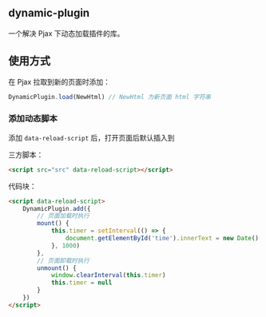 ## dynamic-plugin

一个解决 Pjax 下动态加载插件的库。

## 使用方式

在 Pjax 拉取到新的页面时添加：
``` js
DynamicPlugin.load(NewHtml) // NewHtml 为新页面 html 字符串
```

### 添加动态脚本

添加 `data-reload-script` 后，打开页面后默认插入到

三方脚本：

``` html
<script src="src" data-reload-script></script>
```

代码块：
``` html
<script data-reload-script>
    DynamicPlugin.add({
        // 页面加载时执行
        mount() {
            this.timer = setInterval(() => {
                document.getElementById('time').innerText = new Date().toString()
            }, 1000)
        },
        // 页面卸载时执行
        unmount() {
            window.clearInterval(this.timer)
            this.timer = null
        }
    })
</script>
```